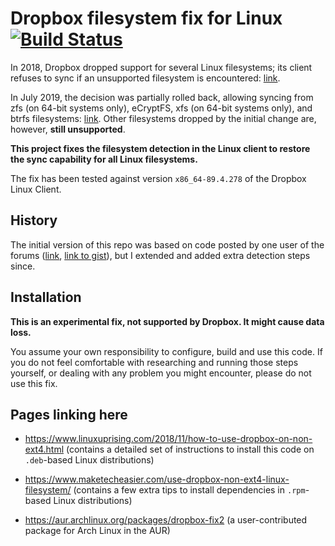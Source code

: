 # Dropbox filesystem fix for Linux [![Build Status](https://travis-ci.org/dark/dropbox-filesystem-fix.svg?branch=master)](https://travis-ci.org/dark/dropbox-filesystem-fix)

In 2018, Dropbox dropped support for several Linux filesystems; its client refuses to sync if an unsupported filesystem is encountered: [link](https://www.dropboxforum.com/t5/Syncing-and-uploads/Dropbox-client-warns-me-that-it-ll-stop-syncing-in-Nov-why/td-p/290058).

In July 2019, the decision was partially rolled back, allowing syncing from zfs (on 64-bit systems only), eCryptFS, xfs (on 64-bit systems only), and btrfs filesystems: [link](https://www.dropboxforum.com/t5/Desktop-client-builds/Beta-Build-77-3-127/m-p/355527/highlight/true#M5361). Other filesystems dropped by the initial change are, however, **still unsupported**.

**This project fixes the filesystem detection in the Linux client to restore the sync capability for all Linux filesystems.**

The fix has been tested against version `x86_64-89.4.278` of the Dropbox Linux Client.


## History

The initial version of this repo was based on code posted by one user of the forums ([link](https://www.dropboxforum.com/t5/Syncing-and-uploads/Dropbox-client-warns-me-that-it-ll-stop-syncing-in-Nov-why/m-p/291470/highlight/true#M42807), [link to gist](https://gist.github.com/dimaryaz/275f2dacc7ac50cebd33fc0217b5c249)), but I extended and added extra detection steps since.


## Installation

**This is an experimental fix, not supported by Dropbox. It might cause data loss.**

You assume your own responsibility to configure, build and use this code. If you do not feel comfortable with researching and running those steps yourself, or dealing with any problem you might encounter, please do not use this fix.



## Pages linking here

* https://www.linuxuprising.com/2018/11/how-to-use-dropbox-on-non-ext4.html (contains a detailed set of instructions to install this code on `.deb`-based Linux distributions)

* https://www.maketecheasier.com/use-dropbox-non-ext4-linux-filesystem/ (contains a few extra tips to install dependencies in `.rpm`-based Linux distributions)

* https://aur.archlinux.org/packages/dropbox-fix2 (a user-contributed package for Arch Linux in the AUR)
